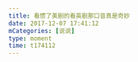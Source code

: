 ```yaml
---
title: 看惯了美剧的看英剧那口音真是奇妙
date: 2017-12-07 17:41:12
mCategories: [说说]
type: moment
time: t174112
---
```


<div id="pics-20171207174112"></div>

<script src="/lib/moment/pics.js"></script>
<script>
var data = [
    {"link": "2017-12-07_000000.jpeg", "type": "shuoshuo"}
];
picsRender(data, "pics-20171207174112");
</script>
